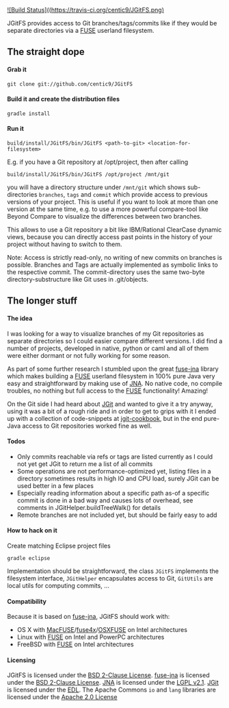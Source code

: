 [![Build Status]((https://travis-ci.org/centic9/JGitFS.png)](https://travis-ci.org/centic9/JGitFS)

JGitFS provides access to Git branches/tags/commits like if they would be separate directories via a [FUSE][Linux-Fuse] 
userland filesystem. 

## The straight dope
#### Grab it

    git clone git://github.com/centic9/JGitFS

#### Build it and create the distribution files

	gradle install

#### Run it

    build/install/JGitFS/bin/JGitFS <path-to-git> <location-for-filesystem>

E.g. if you have a Git repository at /opt/project, then after calling 
 
    build/install/JGitFS/bin/JGitFS /opt/project /mnt/git

you will have a directory structure under `/mnt/git` which shows sub-directories `branches`, `tags` and `commit` which provide access to previous versions of your project. This is useful if you want to look at more than one version at the same time, e.g. to use a more powerful compare-tool like Beyond Compare to visualize the differences between two branches.

This allows to use a Git repository a bit like IBM/Rational ClearCase dynamic views, because you can directly access past points in the history of your project without having to switch to them.  

Note: Access is strictly read-only, no writing of new commits on branches is possible. Branches and Tags are actually implemented as symbolic links to the respective commit. The commit-directory uses the same two-byte directory-substructure like Git uses in .git/objects.

## The longer stuff
#### The idea

I was looking for a way to visualize branches of my Git repositories as separate directories so I could easier compare different versions. I did find a number of projects, developed in native, python or caml and all of them were 
either dormant or not fully working for some reason. 

As part of some further research I stumbled upon the great [fuse-jna] library which makes building a [FUSE][Linux-Fuse] userland filesystem in 100% pure Java very easy and straightforward by making use of [JNA]. No native code, no compile troubles, no nothing but full access to the [FUSE][Linux-Fuse] functionality! Amazing! 

On the Git side I had heard about [JGit] and wanted to give it a try anyway, using it was a bit of a rough ride and in order to get to grips with it I ended up with a collection of code-snippets at [jgit-cookbook], but in the end pure-Java access to Git repositories worked fine as well.

#### Todos

* Only commits reachable via refs or tags are listed currently as I could not yet get JGit to return me a list of all commits
* Some operations are not performance-optimized yet, listing files in a directory sometimes results in high IO and CPU load, surely JGit can be used better in a few places
* Especially reading information about a specific path as-of a specific commit is done in a bad way and causes lots of overhead, see comments in JGitHelper.buildTreeWalk() for details
* Remote branches are not included yet, but should be fairly easy to add

#### How to hack on it

Create matching Eclipse project files

	gradle eclipse

Implementation should be straightforward, the class `JGitFS` implements the filesystem interface, `JGitHelper` encapsulates access to Git, `GitUtils` are local utils for computing commits, ...

#### Compatibility

Because it is based on [fuse-jna], JGitFS should work with:

* OS X with [MacFUSE]/[fuse4x]/[OSXFUSE] on Intel architectures
* Linux with [FUSE][Linux-Fuse] on Intel and PowerPC architectures
* FreeBSD with [FUSE][FreeBSD-Fuse] on Intel architectures

#### Licensing
JGitFS is licensed under the [BSD 2-Clause License].
[fuse-jna] is licensed under the [BSD 2-Clause License].
[JNA] is licensed under the [LGPL v2.1].
[JGit] is licensed under the [EDL]. 
The Apache Commons `io` and `lang` libraries are licensed under the [Apache 2.0 License] 

[fuse-jna]: https://github.com/EtiennePerot/fuse-jna
[JNA]: https://github.com/twall/jna
[JGit]: http://eclipse.org/jgit/
[jgit-cookbook]: https://github.com/centic9/jgit-cookbook
[MacFUSE]: http://code.google.com/p/macfuse/
[fuse4x]: http://fuse4x.org/
[OSXFUSE]: http://osxfuse.github.com/
[Linux-FUSE]: http://fuse.sourceforge.net/
[FreeBSD-FUSE]: http://wiki.freebsd.org/FuseFilesystem
[BSD 2-Clause License]: http://www.opensource.org/licenses/bsd-license.php
[LGPL v2.1]: http://www.opensource.org/licenses/lgpl-2.1.php
[EDL]: http://www.eclipse.org/org/documents/edl-v10.php
[Apache 2.0 License]: http://www.apache.org/licenses/LICENSE-2.0
